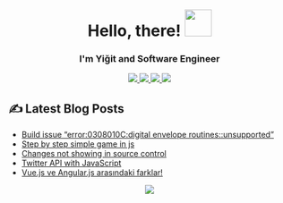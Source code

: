 <h1 align="center">
  Hello, there!
  <a href="#"><img src="https://media4.giphy.com/media/xThuWu82QD3pj4wvEQ/giphy.gif?cid=ecf05e47tb5ij8413snszrm9wnzf54ubtr0afk3rewowqjrn&rid=giphy.gif&ct=g" width="48"></a>
</h1>
<h3 align="center"> I'm Yiğit and Software Engineer</h3>
<p align="center">
	<a href="https://www.linkedin.com/in/s-yi%C4%9Fit-tosun/" target="_blank">
		<img src="https://img.shields.io/badge/LinkedIn-0077B5?style=for-the-badge&logo=linkedin&logoColor=white" />
	</a>
	<a href="https://yigttos.medium.com/" target="_blank">
		<img src="https://img.shields.io/badge/medium-%2312100E.svg?&style=for-the-badge&logo=medium&logoColor=white" />
	</a>
  <a href="mailto:yigttos@gmail.com" target="_blank">
		<img src="https://img.shields.io/badge/Gmail-D14836?style=for-the-badge&logo=gmail&logoColor=white" />
	</a>
	  <a href="https://yigittosun.com/" target="_blank">
		<img src="https://img.shields.io/badge/My website-e6f1f7?style=for-the-badge&logo=website&logoColor=white" />
	</a>
</p>

## ✍️ Latest Blog Posts

<!-- BLOG-POST-LIST:START -->
- [Build issue “error:0308010C:digital envelope routines::unsupported”](https://yigttos.medium.com/build-issue-error-0308010c-digital-envelope-routines-unsupported-4011b57ea8cd)
- [Step by step simple game in js](https://yigttos.medium.com/step-by-step-simple-rock-paper-scissors-game-in-js-c490b2e24eff)
- [Changes not showing in source control](https://yigttos.medium.com/changes-not-showing-in-source-control-399a97ff011d)
- [Twitter API with JavaScript](https://yigttos.medium.com/twitter-api-with-javascript-29db810524ea)
- [Vue.js ve Angular.js arasındaki farklar!](https://yigttos.medium.com/vue-js-ve-angular-js-aras%C4%B1ndaki-farklar-65dd2f96fc92)
<!-- BLOG-POST-LIST:END -->

<p align="center"><img src="https://komarev.com/ghpvc/?username=yigittosun&color=006C79"/></p>

